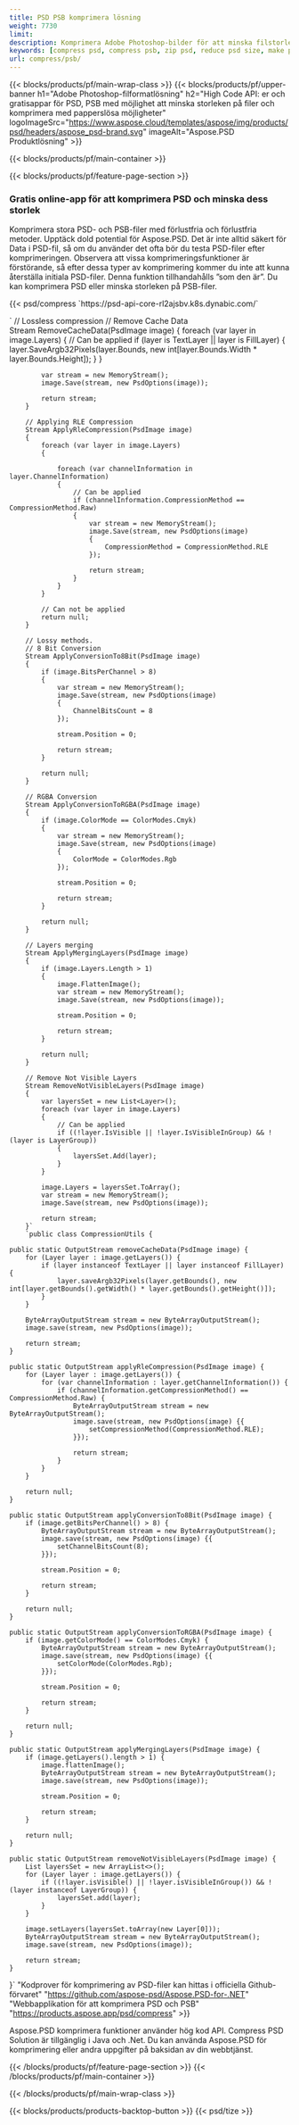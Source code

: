 ```yaml
---
title: PSD PSB komprimera lösning
weight: 7730
limit: 
description: Komprimera Adobe Photoshop-bilder för att minska filstorleken
keywords: [compress psd, compress psb, zip psd, reduce psd size, make psd smaller, remove unnecessary psd data, remove odd psd layers]
url: compress/psb/
---
```

{{< blocks/products/pf/main-wrap-class >}}
{{< blocks/products/pf/upper-banner h1="Adobe Photoshop-filformatlösning" h2="High Code API: er och gratisappar för PSD, PSB med möjlighet att minska storleken på filer och komprimera med papperslösa möjligheter" logoImageSrc="https://www.aspose.cloud/templates/aspose/img/products/psd/headers/aspose_psd-brand.svg" imageAlt="Aspose.PSD Produktlösning" >}}

{{< blocks/products/pf/main-container >}}

{{< blocks/products/pf/feature-page-section >}}
<h3 class="headingpdleft">Gratis online-app för att komprimera PSD och minska dess storlek</h3>
<p>Komprimera stora PSD- och PSB-filer med förlustfria och förlustfria metoder. Upptäck dold potential för Aspose.PSD. Det är inte alltid säkert för Data i PSD-fil, så om du använder det ofta bör du testa PSD-filer efter komprimeringen. Observera att vissa komprimeringsfunktioner är förstörande, så efter dessa typer av komprimering kommer du inte att kunna återställa initiala PSD-filer. Denna funktion tillhandahålls ”som den är”. Du kan komprimera PSD eller minska storleken på PSB-filer.</p>
{{< psd/compress `https://psd-api-core-rl2ajsbv.k8s.dynabic.com/` 

`      // Lossless compression
        // Remove Cache Data			
        Stream RemoveCacheData(PsdImage image)
        {
            foreach (var layer in image.Layers)
            {
                // Can be applied
                if (layer is TextLayer || layer is FillLayer)
                {
                    layer.SaveArgb32Pixels(layer.Bounds, new int[layer.Bounds.Width * layer.Bounds.Height]);
                }
            }

            var stream = new MemoryStream();
            image.Save(stream, new PsdOptions(image));

            return stream;
        }

        // Applying RLE Compression
        Stream ApplyRleCompression(PsdImage image)
        {
            foreach (var layer in image.Layers)
            {

                foreach (var channelInformation in layer.ChannelInformation)
                {
                    // Can be applied
                    if (channelInformation.CompressionMethod == CompressionMethod.Raw)
                    {
                        var stream = new MemoryStream();
                        image.Save(stream, new PsdOptions(image)
                        {
                            CompressionMethod = CompressionMethod.RLE
                        });

                        return stream;
                    }
                }
            }

            // Can not be applied
            return null;
        }

        // Lossy methods.
        // 8 Bit Conversion
        Stream ApplyConversionTo8Bit(PsdImage image)
        {
            if (image.BitsPerChannel > 8)
            {
                var stream = new MemoryStream();
                image.Save(stream, new PsdOptions(image)
                {
                    ChannelBitsCount = 8
                });

                stream.Position = 0;

                return stream;
            }

            return null;
        }
       
        // RGBA Conversion
        Stream ApplyConversionToRGBA(PsdImage image)
        {
            if (image.ColorMode == ColorModes.Cmyk)
            {
                var stream = new MemoryStream();
                image.Save(stream, new PsdOptions(image)
                {
                    ColorMode = ColorModes.Rgb
                });

                stream.Position = 0;

                return stream;
            }

            return null;
        }

        // Layers merging
        Stream ApplyMergingLayers(PsdImage image)
        {
            if (image.Layers.Length > 1)
            {
                image.FlattenImage();
                var stream = new MemoryStream();
                image.Save(stream, new PsdOptions(image));

                stream.Position = 0;

                return stream;
            }

            return null;
        }

        // Remove Not Visible Layers
        Stream RemoveNotVisibleLayers(PsdImage image)
        {
            var layersSet = new List<Layer>();
            foreach (var layer in image.Layers)
            {
                // Can be applied
                if ((!layer.IsVisible || !layer.IsVisibleInGroup) && !(layer is LayerGroup))
                {
                    layersSet.Add(layer);
                }
            }

            image.Layers = layersSet.ToArray();
            var stream = new MemoryStream();
            image.Save(stream, new PsdOptions(image));

            return stream;
        }` 
		`public class CompressionUtils {

    public static OutputStream removeCacheData(PsdImage image) {
        for (Layer layer : image.getLayers()) {
            if (layer instanceof TextLayer || layer instanceof FillLayer) {
                layer.saveArgb32Pixels(layer.getBounds(), new int[layer.getBounds().getWidth() * layer.getBounds().getHeight()]);
            }
        }

        ByteArrayOutputStream stream = new ByteArrayOutputStream();
        image.save(stream, new PsdOptions(image));

        return stream;
    }

    public static OutputStream applyRleCompression(PsdImage image) {
        for (Layer layer : image.getLayers()) {
            for (var channelInformation : layer.getChannelInformation()) {
                if (channelInformation.getCompressionMethod() == CompressionMethod.Raw) {
                    ByteArrayOutputStream stream = new ByteArrayOutputStream();
                    image.save(stream, new PsdOptions(image) {{
                        setCompressionMethod(CompressionMethod.RLE);
                    }});

                    return stream;
                }
            }
        }

        return null;
    }

    public static OutputStream applyConversionTo8Bit(PsdImage image) {
        if (image.getBitsPerChannel() > 8) {
            ByteArrayOutputStream stream = new ByteArrayOutputStream();
            image.save(stream, new PsdOptions(image) {{
                setChannelBitsCount(8);
            }});

            stream.Position = 0;

            return stream;
        }

        return null;
    }

    public static OutputStream applyConversionToRGBA(PsdImage image) {
        if (image.getColorMode() == ColorModes.Cmyk) {
            ByteArrayOutputStream stream = new ByteArrayOutputStream();
            image.save(stream, new PsdOptions(image) {{
                setColorMode(ColorModes.Rgb);
            }});

            stream.Position = 0;

            return stream;
        }

        return null;
    }

    public static OutputStream applyMergingLayers(PsdImage image) {
        if (image.getLayers().length > 1) {
            image.flattenImage();
            ByteArrayOutputStream stream = new ByteArrayOutputStream();
            image.save(stream, new PsdOptions(image));

            stream.Position = 0;

            return stream;
        }

        return null;
    }

    public static OutputStream removeNotVisibleLayers(PsdImage image) {
        List layersSet = new ArrayList<>();
        for (Layer layer : image.getLayers()) {
            if ((!layer.isVisible() || !layer.isVisibleInGroup()) && !(layer instanceof LayerGroup)) {
                layersSet.add(layer);
            }
        }

        image.setLayers(layersSet.toArray(new Layer[0]));
        ByteArrayOutputStream stream = new ByteArrayOutputStream();
        image.save(stream, new PsdOptions(image));

        return stream;
    }
}` 
"Kodprover för komprimering av PSD-filer kan hittas i officiella Github-förvaret"  "https://github.com/aspose-psd/Aspose.PSD-for-.NET" 
"Webbapplikation för att komprimera PSD och PSB" "https://products.aspose.app/psd/compress" >}}
<p>Aspose.PSD komprimera funktioner använder hög kod API. Compress PSD Solution är tillgänglig i Java och .Net. Du kan använda Aspose.PSD för komprimering eller andra uppgifter på baksidan av din webbtjänst.</p>
{{< /blocks/products/pf/feature-page-section >}}
{{< /blocks/products/pf/main-container >}}


{{< /blocks/products/pf/main-wrap-class >}}

{{< blocks/products/products-backtop-button >}}
{{< psd/tize >}}
